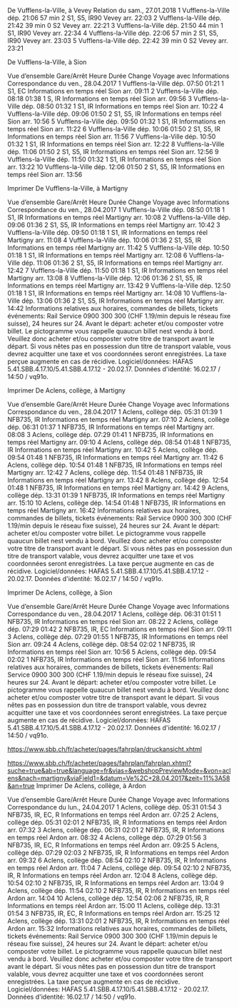 
De Vufflens-la-Ville, à Vevey
Relation du sam., 27.01.2018
1	Vufflens-la-Ville	dép.	21:06	57 min	2	S1, S5, IR90 Vevey arr.	22:03
2	Vufflens-la-Ville	dép.	21:42	39 min	0	S2           Vevey arr.	22:21
3	Vufflens-la-Ville	dép.	21:50	44 min	1	S1, IR90     Vevey arr.	22:34
4	Vufflens-la-Ville	dép.	22:06	57 min	2	S1, S5, IR90 Vevey arr.	23:03
5	Vufflens-la-Ville	dép.	22:42	39 min	0	S2           Vevey arr.	23:21



De Vufflens-la-Ville, à Sion

Vue d’ensemble
Gare/Arrêt	Heure	Durée	Change	Voyage avec	Informations
Correspondance du ven., 28.04.2017
1	Vufflens-la-Ville	dép.	07:50		01:21	1	S1, EC	Informations en temps réel
Sion	arr.	09:11
2	Vufflens-la-Ville	dép.	08:18		01:38	1	S, IR	Informations en temps réel
Sion	arr.	09:56
3	Vufflens-la-Ville	dép.	08:50		01:32	1	S1, IR	Informations en temps réel
Sion	arr.	10:22
4	Vufflens-la-Ville	dép.	09:06		01:50	2	S1, S5, IR	Informations en temps réel
Sion	arr.	10:56
5	Vufflens-la-Ville	dép.	09:50		01:32	1	S1, IR	Informations en temps réel
Sion	arr.	11:22
6	Vufflens-la-Ville	dép.	10:06		01:50	2	S1, S5, IR	Informations en temps réel
Sion	arr.	11:56
7	Vufflens-la-Ville	dép.	10:50		01:32	1	S1, IR	Informations en temps réel
Sion	arr.	12:22
8	Vufflens-la-Ville	dép.	11:06		01:50	2	S1, S5, IR	Informations en temps réel
Sion	arr.	12:56
9	Vufflens-la-Ville	dép.	11:50		01:32	1	S1, IR	Informations en temps réel
Sion	arr.	13:22
10	Vufflens-la-Ville	dép.	12:06		01:50	2	S1, S5, IR	Informations en temps réel
Sion	arr.	13:56



Imprimer 
De Vufflens-la-Ville, à Martigny

Vue d’ensemble
Gare/Arrêt	Heure	Durée	Change	Voyage avec	Informations
Correspondance du ven., 28.04.2017
1	Vufflens-la-Ville	dép.	08:50		01:18	1	S1, IR	Informations en temps réel
Martigny	arr.	10:08
2	Vufflens-la-Ville	dép.	09:06		01:36	2	S1, S5, IR	Informations en temps réel
Martigny	arr.	10:42
3	Vufflens-la-Ville	dép.	09:50		01:18	1	S1, IR	Informations en temps réel
Martigny	arr.	11:08
4	Vufflens-la-Ville	dép.	10:06		01:36	2	S1, S5, IR	Informations en temps réel
Martigny	arr.	11:42
5	Vufflens-la-Ville	dép.	10:50		01:18	1	S1, IR	Informations en temps réel
Martigny	arr.	12:08
6	Vufflens-la-Ville	dép.	11:06		01:36	2	S1, S5, IR	Informations en temps réel
Martigny	arr.	12:42
7	Vufflens-la-Ville	dép.	11:50		01:18	1	S1, IR	Informations en temps réel
Martigny	arr.	13:08
8	Vufflens-la-Ville	dép.	12:06		01:36	2	S1, S5, IR	Informations en temps réel
Martigny	arr.	13:42
9	Vufflens-la-Ville	dép.	12:50		01:18	1	S1, IR	Informations en temps réel
Martigny	arr.	14:08
10	Vufflens-la-Ville	dép.	13:06		01:36	2	S1, S5, IR	Informations en temps réel
Martigny	arr.	14:42
Informations relatives aux horaires, commandes de billets, tickets événements: Rail Service 0900 300 300 (CHF 1.19/min depuis le réseau fixe suisse), 24 heures sur 24. 
Avant le départ: acheter et/ou composter votre billet. Le pictogramme  vous rappelle quaucun billet nest vendu à bord. Veuillez donc acheter et/ou composter votre titre de transport avant le départ. Si vous nêtes pas en possession dun titre de transport valable, vous devrez acquitter une taxe et vos coordonnées seront enregistrées. La taxe perçue augmente en cas de récidive. Logiciel/données: HAFAS 5.41.SBB.4.17.10/5.41.SBB.4.17.12 - 20.02.17. Données d'identité: 16.02.17 / 14:50 / vq91o.



Imprimer 
De Aclens, collège, à Martigny

Vue d’ensemble
Gare/Arrêt	Heure	Durée	Change	Voyage avec	Informations
Correspondance du ven., 28.04.2017
1	Aclens, collège	dép.	05:31		01:39	1	NFB735, IR	Informations en temps réel
Martigny	arr.	07:10
2	Aclens, collège	dép.	06:31		01:37	1	NFB735, IR	Informations en temps réel
Martigny	arr.	08:08
3	Aclens, collège	dép.	07:29		01:41	1	NFB735, IR	Informations en temps réel
Martigny	arr.	09:10
4	Aclens, collège	dép.	08:54		01:48	1	NFB735, IR	Informations en temps réel
Martigny	arr.	10:42
5	Aclens, collège	dép.	09:54		01:48	1	NFB735, IR	Informations en temps réel
Martigny	arr.	11:42
6	Aclens, collège	dép.	10:54		01:48	1	NFB735, IR	Informations en temps réel
Martigny	arr.	12:42
7	Aclens, collège	dép.	11:54		01:48	1	NFB735, IR	Informations en temps réel
Martigny	arr.	13:42
8	Aclens, collège	dép.	12:54		01:48	1	NFB735, IR	Informations en temps réel
Martigny	arr.	14:42
9	Aclens, collège	dép.	13:31		01:39	1	NFB735, IR	Informations en temps réel
Martigny	arr.	15:10
10	Aclens, collège	dép.	14:54		01:48	1	NFB735, IR	Informations en temps réel
Martigny	arr.	16:42
Informations relatives aux horaires, commandes de billets, tickets événements: Rail Service 0900 300 300 (CHF 1.19/min depuis le réseau fixe suisse), 24 heures sur 24. 
Avant le départ: acheter et/ou composter votre billet. Le pictogramme  vous rappelle quaucun billet nest vendu à bord. Veuillez donc acheter et/ou composter votre titre de transport avant le départ. Si vous nêtes pas en possession dun titre de transport valable, vous devrez acquitter une taxe et vos coordonnées seront enregistrées. La taxe perçue augmente en cas de récidive. Logiciel/données: HAFAS 5.41.SBB.4.17.10/5.41.SBB.4.17.12 - 20.02.17. Données d'identité: 16.02.17 / 14:50 / vq91o.


Imprimer 
De Aclens, collège, à Sion

Vue d’ensemble
Gare/Arrêt	Heure	Durée	Change	Voyage avec	Informations
Correspondance du ven., 28.04.2017
1	Aclens, collège	dép.	06:31		01:51	1	NFB735, IR	Informations en temps réel
Sion	arr.	08:22
2	Aclens, collège	dép.	07:29		01:42	2	NFB735, IR, EC	Informations en temps réel
Sion	arr.	09:11
3	Aclens, collège	dép.	07:29		01:55	1	NFB735, IR	Informations en temps réel
Sion	arr.	09:24
4	Aclens, collège	dép.	08:54		02:02	1	NFB735, IR	Informations en temps réel
Sion	arr.	10:56
5	Aclens, collège	dép.	09:54		02:02	1	NFB735, IR	Informations en temps réel
Sion	arr.	11:56
Informations relatives aux horaires, commandes de billets, tickets événements: Rail Service 0900 300 300 (CHF 1.19/min depuis le réseau fixe suisse), 24 heures sur 24. 
Avant le départ: acheter et/ou composter votre billet. Le pictogramme  vous rappelle quaucun billet nest vendu à bord. Veuillez donc acheter et/ou composter votre titre de transport avant le départ. Si vous nêtes pas en possession dun titre de transport valable, vous devrez acquitter une taxe et vos coordonnées seront enregistrées. La taxe perçue augmente en cas de récidive. Logiciel/données: HAFAS 5.41.SBB.4.17.10/5.41.SBB.4.17.12 - 20.02.17. Données d'identité: 16.02.17 / 14:50 / vq91o.



https://www.sbb.ch/fr/acheter/pages/fahrplan/druckansicht.xhtml



https://www.sbb.ch/fr/acheter/pages/fahrplan/fahrplan.xhtml?suche=true&ab=true&language=fr&vias=&webshopPreviewMode=&von=aclens&nach=martigny&viaField1=&datum=Ve%2C+28.04.2017&zeit=11%3A58&an=true
Imprimer 
De Aclens, collège, à Ardon

Vue d’ensemble
Gare/Arrêt	Heure	Durée	Change	Voyage avec	Informations
Correspondance du lun., 24.04.2017
1	Aclens, collège	dép.	05:31		01:54	3	NFB735, IR, EC, R	Informations en temps réel
Ardon	arr.	07:25
2	Aclens, collège	dép.	05:31		02:01	2	NFB735, IR, R	Informations en temps réel
Ardon	arr.	07:32
3	Aclens, collège	dép.	06:31		02:01	2	NFB735, IR, R	Informations en temps réel
Ardon	arr.	08:32
4	Aclens, collège	dép.	07:29		01:56	3	NFB735, IR, EC, R	Informations en temps réel
Ardon	arr.	09:25
5	Aclens, collège	dép.	07:29		02:03	2	NFB735, IR, R	Informations en temps réel
Ardon	arr.	09:32
6	Aclens, collège	dép.	08:54		02:10	2	NFB735, IR, R	Informations en temps réel
Ardon	arr.	11:04
7	Aclens, collège	dép.	09:54		02:10	2	NFB735, IR, R	Informations en temps réel
Ardon	arr.	12:04
8	Aclens, collège	dép.	10:54		02:10	2	NFB735, IR, R	Informations en temps réel
Ardon	arr.	13:04
9	Aclens, collège	dép.	11:54		02:10	2	NFB735, IR, R	Informations en temps réel
Ardon	arr.	14:04
10	Aclens, collège	dép.	12:54		02:06	2	NFB735, IR, R	Informations en temps réel
Ardon	arr.	15:00
11	Aclens, collège	dép.	13:31		01:54	3	NFB735, IR, EC, R	Informations en temps réel
Ardon	arr.	15:25
12	Aclens, collège	dép.	13:31		02:01	2	NFB735, IR, R	Informations en temps réel
Ardon	arr.	15:32
Informations relatives aux horaires, commandes de billets, tickets événements: Rail Service 0900 300 300 (CHF 1.19/min depuis le réseau fixe suisse), 24 heures sur 24. 
Avant le départ: acheter et/ou composter votre billet. Le pictogramme  vous rappelle quaucun billet nest vendu à bord. Veuillez donc acheter et/ou composter votre titre de transport avant le départ. Si vous nêtes pas en possession dun titre de transport valable, vous devrez acquitter une taxe et vos coordonnées seront enregistrées. La taxe perçue augmente en cas de récidive. Logiciel/données: HAFAS 5.41.SBB.4.17.10/5.41.SBB.4.17.12 - 20.02.17. Données d'identité: 16.02.17 / 14:50 / vq91o.
